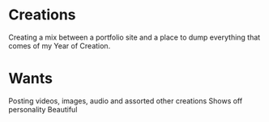 # Creations
Creating a mix between a portfolio site and a place to dump everything that comes of my Year of Creation.

# Wants
Posting videos, images, audio and assorted other creations
Shows off personality
Beautiful
